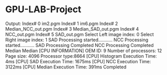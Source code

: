 # GPU-LAB-Project
Output:
Index# 0 im2.pgm
Index# 1 im6.pgm
Index# 2 Median_NCC_out.pgm
Index# 3 Median_SAD_out.pgm
Index# 4 NCC_out.pgm
Index# 5 SAD_out.pgm
Select Left image index: 0
Select Right image index: 1
SAD Processing started...........
NCC Processing started...........
SAD Processing Completed
NCC Processing Completed
Median
Median
[CPU INFORMATION]
OEM ID: 9
Number of processors: 12
Page size: 4096
Processor type:8664
[CPU] Histogram Execution Time: 4ms
[CPU] SAD Execution Time: 1675ms
[CPU] NCC Execution Time: 3122ms
[CPU] Median Execution Time: 391ms
Completed
